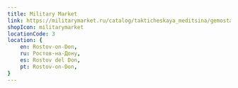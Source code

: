 ```yaml
---
title: Military Market
link: https://militarymarket.ru/catalog/takticheskaya_meditsina/gemostaticheskie_sredstva/8451/
shopIcon: militarymarket
locationCode: 3
location: {
    en: Rostov-on-Don,
    ru: Ростов-на-Дону,
    es: Rostov del Don,
    pt: Rostov-on-Don,
}
---
```

